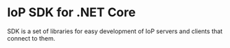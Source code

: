 # IoP SDK for .NET Core

SDK is a set of libraries for easy development of IoP servers and clients that connect to them.

